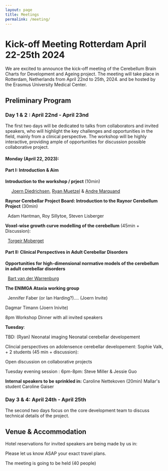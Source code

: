 ```yaml
---
layout: page
title: Meetings
permalink: /meeting/
---
```


# Kick-off Meeting Rotterdam April 22-25th 2024

We are excited to announce the kick-off meeting of the Cerebellum Brain Charts for Development and Ageing project. The meeting will take place in Rotterdam, Netherlands from April 22nd to 25th, 2024. and be hosted by the Erasmus University Medical Center.

## Preliminary Program

### Day 1 & 2 : April 22nd - April 23nd
The first two days will be dedicated to talks from collaborators and invited speakers, who will highlight the key challenges and opportunities in the field, mainly from a clinical perspective. The workshop will be highly interactive, providing ample of opportunities for discussion possible collaborative project.


#### Monday (April 22, 2023):
#### Part I: Introduction & Aim

**Introduction to the workshop / prject** (10min) 

&nbsp;&nbsp;&nbsp;&nbsp; [Joern Diedrichsen](https://diedrichsenlab.org), [Ryan Muetzel](https://ipni.nl/people/) & [Andre Marquand](https://www.ru.nl/en/people/marquand-a)

**Raynor Cerebellar Project Board: Introduction to the Raynor Cerebellum Project** (30min)

&nbsp; Adam Hantman, Roy Sillytoe, Steven Lisberger

**Voxel-wise growth curve modelling of the cerebellum** (45min + Discussion): 

&nbsp; [Torgeir Moberget](https://ous-research.no/home/brain-plasticity/Group+members/17879)

#### Part II: Clinical Perspectives in Adult Cerebellar Disorders 

**Opportunities for high-dimensional normative models of the cerebellum in adult cerebellar disorders**

&nbsp; [Bart van der Warrenburg](https://www.radboudumc.nl/en/news/2020/a-personal-glimpse-of-bart-van-de-warrenburg) 

**The ENIMGA Ataxia working group** 

&nbsp; Jennifer Faber (or Ian Harding?).... (Joern Invite)


Dagmar Timann (Joern Inivite) 

8pm 
Workshop Dinner with all invited speakers

**Tuesday**:

TBD: (Ryan)
Neonatal imaging 
Neonatal cerebellar developement

Clincial perspectives on adolensence cerebellar developement: 
Sophie Valk, + 2 students (45 min + discussion):  

Open discussion on collaborative projects 



Tuesday evening session : 
6pm-8pm: Steve Miller & Jessie Guo  


**Internal speakers to be sprinkled in:** 
Caroline Nettekoven (20min)
Mallar's student <??> 
Caroline Gaiser 




### Day 3 & 4: April 24th - April 25th
The second two days focus on the core development team to discuss technical details of the project.

## Venue & Accommodation
Hotel reservations for invited speakers are being made by us in:

Please let us know ASAP your exact travel plans. 


The meeting is going to be held (40 people)
<DIRECTIONS> 



